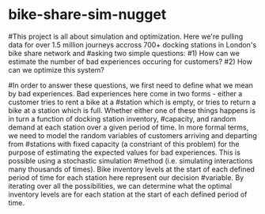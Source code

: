 # bike-share-sim-nugget

#This project is all about simulation and optimization. Here we're pulling data for over 1.5 million journeys accross 700+ docking stations in London's bike share network and #asking two simple questions: 
#1) How can we estimate the number of bad experiences occuring for customers?
#2) How can we optimize this system?

#In order to answer these questions, we first need to define what we mean by bad experiences. Bad experiences here come in two forms - either a customer tries to rent a bike at a #station which is empty, or tries to return a bike at a station which is full. Whether either one of these things happens is in turn a function of docking station inventory,     #capacity, and random demand at each station over a given period of time. In more formal terms, we need to model the random variables of customers arriving and departing from #stations with fixed capacity (a constriant of this problem) for the purpose of estimating the expected values for bad experiences. This is possible using a stochastic simulation #method (i.e. simulating interactions many thousands of times). Bike inventory levels at the start of each defined period of time for each station here represent our decision #variable. By iterating over all the possibilities, we can determine what the optimal inventory levels are for each station at the start of each defined period of time.
